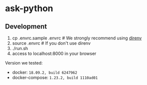 # ask-python

## Development

1. cp .envrc.sample .envrc # We strongly recommend using [direnv](https://github.com/direnv/direnv)
1. source .envrc # If you don't use direnv
1. ./run.sh
1. access to localhost:8000 in your browser

Version we tested:
- docker: `18.09.2, build 6247962`
- docker-compose: `1.23.2, build 1110ad01`

